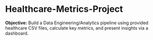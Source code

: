 # Healthcare-Metrics-Project
**Objective:** Build a Data Engineering/Analytics pipeline using provided healthcare CSV files, calculate key metrics, and present insights via a dashboard.
